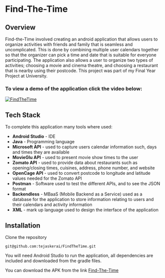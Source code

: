
# Find-The-Time

## Overview 

Find-the-Time involved creating an android application that allows users to organize activities with friends and family that is seamless and uncomplicated. This is done by combining multiple user calendars together so that the organizer can pick a time and date that is suitable for everyone participating. The application also allows a user to organize two types of activities; choosing a movie and cinema theatre, and choosing a restaurant that is nearby using their postcode.
This project was part of my Final Year Project at University.

### To view a demo of the application click the video below:
[![FindTheTime](https://j.gifs.com/p8xB4Q.gif)](https://www.youtube.com/watch?v=P_TkvWJhVd4&ab_channel=TejasKerai)

## Tech Stack
To complete this application many tools where used:
- **Android Studio** - IDE
- **Java** - Programming language
- **Microsoft API** - used to capture users calendar information such, days and times they are available
- **MovieGlu API** - used to present movie show times to the user
- **Zomato API** - used to provide data about restaurants such as opening/closing times, cuisines, address, phone number, and website
- **OpenCage API** - used to convert postcode to longitude and latitude values needed for the Zomato API
- **Postman** - Software used to test the different APIs, and to see the JSON format
- **Backendless** - MBaaS (Mobile Backend as a Service) used as a database for the application to store information relating to users and their calendars and activity information
- **XML** - mark up language used to design the interface of the application


## Installation
Clone the repository
```
git@github.com:tejaskerai/FindTheTime.git
```

You will need Android Studio to run the application, all dependencies are included and downloaded from the gradle files.

You can download the APK from the link
[Find-The-Time](https://1drv.ms/u/s!Aq-oVUnBq_M7kFvCzxMmXk0uH4g_?e=asl3wp)

